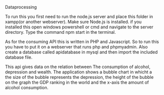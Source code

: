 Dataprocessing


To run this you first need to run the node.js server and place this folder in xampp(or another webserver). Make sure Node.js is installed.
if you installed this open windows powershell or cmd and navigate to the server directory.
Type the command npm start in the terminal.

As for the consuming API this is written in PHP and Javascript. So to run this you have to put it on a webserver that runs php and phpmyadmin. Also create a database called apidatabase in mysql and then import the included database file.

This api gives data on the relation between The consumption of alcohol, depression and wealth.
The application shows a bubble chart in whicht a the size of the bubble represents the depression,
the height of the bubble on the graph the GDP ranking in the world and the x-axis the amount of alcohol
consumption.

